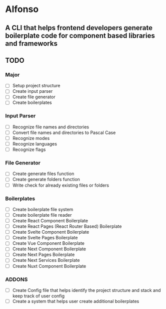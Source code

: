 # Alfonso

## A CLI that helps frontend developers generate boilerplate code for component based libraries and frameworks

## TODO

### Major

- [ ] Setup project structure
- [ ] Create input parser
- [ ] Create file generator
- [ ] Create boilerplates

### Input Parser
- [ ] Recognize file names and directories
- [ ] Convert file names and directories to Pascal Case
- [ ] Recognize modes
- [ ] Recognize languages
- [ ] Recognize flags

### File Generator
- [ ] Create generate files function
- [ ] Create generate folders function
- [ ] Write check for already existing files or folders

### Boilerplates
- [ ] Create boilerplate file system
- [ ] Create boilerplate file reader
- [ ] Create React Component Boilerplate
- [ ] Create React Pages (React Router Based) Boilerplate
- [ ] Create Svelte Component Boilerplate
- [ ] Create Svelte Pages Boilerplate
- [ ] Create Vue Component Boilerplate
- [ ] Create Next Component Boilerplate
- [ ] Create Next Pages Boilerplate
- [ ] Create Next Services Boilerplate
- [ ] Create Nuxt Component Boilerplate

### ADDONS
- [ ] Create Config file that helps identify the project structure and stack and keep track of user config
- [ ] Create a system that helps user create additional boilerplates
